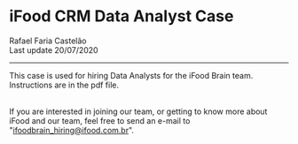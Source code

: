 # iFood CRM Data Analyst Case

Rafael Faria Castelão  
Last update 20/07/2020

---

This case is used for hiring Data Analysts for the iFood Brain team. Instructions are in the pdf file. <br><br>

If you are interested in joining our team, or getting to know more about iFood and our team, feel free to send an e-mail to "ifoodbrain_hiring@ifood.com.br".<br><br>
